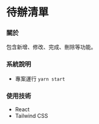 # 待辦清單

### 關於

包含新增、修改、完成、刪除等功能。

### 系統說明

- 專案運行
  `yarn start`

### 使用技術

- React
- Tailwind CSS
